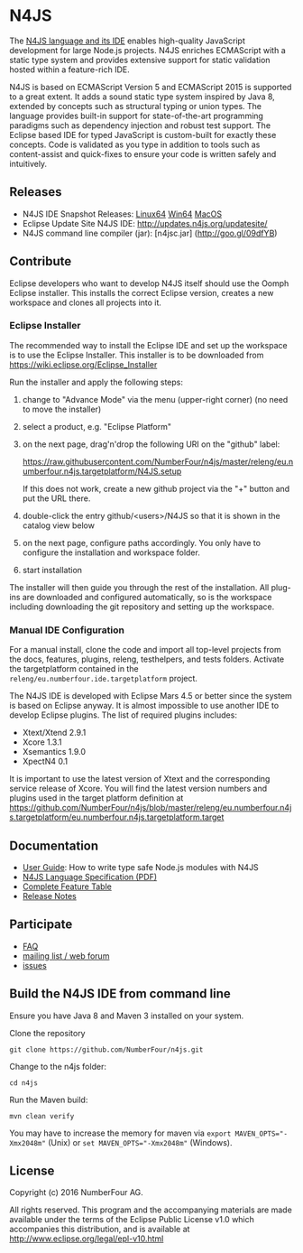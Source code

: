 # N4JS

The [N4JS language and its IDE](https://numberfour.github.io/n4js) enables high-quality JavaScript development for large Node.js projects. 
N4JS enriches ECMAScript with a static type system and provides extensive support for static validation hosted within a feature-rich IDE.

N4JS is based on ECMAScript Version 5 and ECMAScript 2015 is supported to a great extent. It adds a sound static type system inspired by Java 8, extended by concepts such as structural typing or union types. The language provides built-in support for state-of-the-art programming paradigms such as dependency injection and robust test support. The Eclipse based IDE for typed JavaScript is custom-built for exactly these concepts. Code is validated as you type in addition to tools such as content-assist and quick-fixes to ensure your code is written safely and intuitively.

## Releases

- N4JS IDE Snapshot Releases: [Linux64](http://goo.gl/qGKcm9) [Win64](http://goo.gl/2QDLfc) [MacOS](http://goo.gl/DszAu3)
- Eclipse Update Site N4JS IDE: http://updates.n4js.org/updatesite/
- N4JS command line compiler (jar): [n4jsc.jar] (http://goo.gl/09dfYB)

## Contribute

Eclipse developers who want to develop N4JS itself should use the Oomph Eclipse installer. This installs the correct Eclipse version, creates a new workspace and clones all projects into it.

### Eclipse Installer

The recommended way to install the Eclipse IDE and set up the workspace is to use the Eclipse Installer.
This installer is to be downloaded from https://wiki.eclipse.org/Eclipse_Installer

Run the installer and apply the following steps:

1. change to "Advance Mode" via the menu (upper-right corner) (no need to move the installer)
2. select a product, e.g. "Eclipse Platform"
4. on the next page, drag'n'drop the following URI on the "github" label:
 
    https://raw.githubusercontent.com/NumberFour/n4js/master/releng/eu.numberfour.n4js.targetplatform/N4JS.setup
    
   If this does not work, create a new github project via the "+" button and put the URL there.
5. double-click the entry github/&lt;users>/N4JS so that it is shown in the catalog view below
6. on the next page, configure paths accordingly. You only have to configure the installation and workspace folder.
7. start installation
 
The installer will then guide you through the rest of the installation. All plug-ins are downloaded and configured automatically, so is the workspace including downloading the git repository and setting up the workspace.

### Manual IDE Configuration

For a manual install, clone the code and import all top-level projects from the docs, features, plugins, releng, testhelpers, and tests folders. Activate the targetplatform contained in the ```releng/eu.numberfour.ide.targetplatform``` project.

The N4JS IDE is developed with Eclipse Mars 4.5 or better since the system is based on Eclipse anyway. 
It is almost impossible to use another IDE to develop Eclipse plugins. The list of required plugins includes:

- Xtext/Xtend 2.9.1
- Xcore 1.3.1 
- Xsemantics 1.9.0
- XpectN4 0.1

It is important to use the latest version of Xtext and the corresponding service release of Xcore. You will find the latest version numbers and plugins used in the target platform definition at
https://github.com/NumberFour/n4js/blob/master/releng/eu.numberfour.n4js.targetplatform/eu.numberfour.n4js.targetplatform.target

## Documentation

- [User Guide](https://numberfour.github.io/n4js/userguide/): How to write type safe Node.js modules with N4JS
- [N4JS Language Specification (PDF)](https://goo.gl/2Lv2Te)
- [Complete Feature Table](https://numberfour.github.io/n4js/features/)
- [Release Notes](https://numberfour.github.io/n4js/releases/)

## Participate

- [FAQ](https://numberfour.github.io/n4js/faq/)
- [mailing list / web forum](http://groups.google.com/group/n4js)
- [issues](https://github.com/numberfour/n4js/issues) 

## Build the N4JS IDE from command line

Ensure you have Java 8 and Maven 3 installed on your system.

Clone the repository 
```
git clone https://github.com/NumberFour/n4js.git
```

Change to the n4js folder:
```
cd n4js
```

Run the Maven build:
```
mvn clean verify
```

You may have to increase the memory for maven via ```export MAVEN_OPTS="-Xmx2048m"``` (Unix) or ```set MAVEN_OPTS="-Xmx2048m"``` (Windows).

## License

Copyright (c) 2016 NumberFour AG.

All rights reserved. This program and the accompanying materials
are made available under the terms of the Eclipse Public License v1.0
which accompanies this distribution, and is available at
http://www.eclipse.org/legal/epl-v10.html
